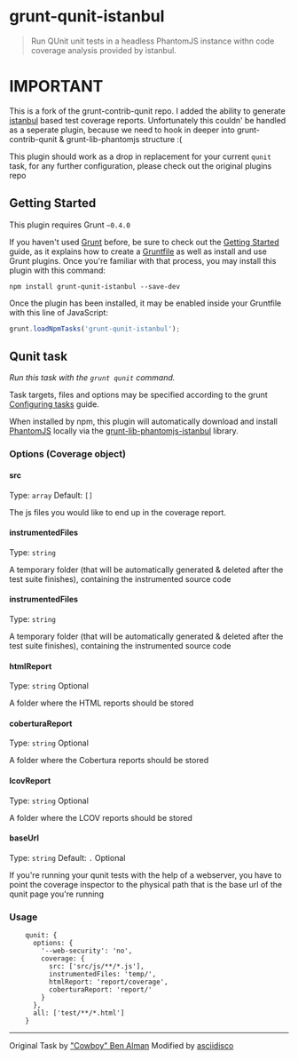 # grunt-qunit-istanbul
> Run QUnit unit tests in a headless PhantomJS instance withn code coverage analysis provided by istanbul.

# IMPORTANT
This is a fork of the grunt-contrib-qunit repo.
I added the ability to generate [istanbul](http://gotwarlost.github.com/istanbul/) based test coverage reports.
Unfortunately this couldn' be handled as a seperate plugin, because we need to hook in
deeper into grunt-contrib-qunit & grunt-lib-phantomjs structure :(

This plugin should work as a drop in replacement for your current `qunit` task,
for any further configuration, please check out the original plugins repo


## Getting Started
This plugin requires Grunt `~0.4.0`

If you haven't used [Grunt](http://gruntjs.com/) before, be sure to check out the [Getting Started](http://gruntjs.com/getting-started) guide, as it explains how to create a [Gruntfile](http://gruntjs.com/sample-gruntfile) as well as install and use Grunt plugins. Once you're familiar with that process, you may install this plugin with this command:

```shell
npm install grunt-qunit-istanbul --save-dev
```

Once the plugin has been installed, it may be enabled inside your Gruntfile with this line of JavaScript:

```js
grunt.loadNpmTasks('grunt-qunit-istanbul');
```

## Qunit task
_Run this task with the `grunt qunit` command._

Task targets, files and options may be specified according to the grunt [Configuring tasks](http://gruntjs.com/configuring-tasks) guide.

When installed by npm, this plugin will automatically download and install [PhantomJS][] locally via the [grunt-lib-phantomjs-istanbul][] library.

[PhantomJS]: http://www.phantomjs.org/
[grunt-lib-phantomjs-istanbul]: https://github.com/asciidisco/grunt-lib-phantomjs-istanbul

### Options (Coverage object)

#### src
Type: `array`
Default: `[]`

The js files you would like to end up in the coverage report.

#### instrumentedFiles
Type: `string`

A temporary folder (that will be automatically generated & deleted after the test suite finishes),
containing the instrumented source code

#### instrumentedFiles
Type: `string`

A temporary folder (that will be automatically generated & deleted after the test suite finishes),
containing the instrumented source code

#### htmlReport
Type: `string`
Optional

A folder where the HTML reports should be stored

#### coberturaReport
Type: `string`
Optional

A folder where the Cobertura reports should be stored

#### lcovReport
Type: `string`
Optional

A folder where the LCOV reports should be stored

#### baseUrl
Type: `string`
Default: `.`
Optional

If you're running your qunit tests with the help of a webserver,
you have to point the coverage inspector to the physical path that
is the base url of the qunit page you're running

### Usage

```
    qunit: {
      options: {
        '--web-security': 'no',
        coverage: {
          src: ['src/js/**/*.js'],
          instrumentedFiles: 'temp/',
          htmlReport: 'report/coverage',
          coberturaReport: 'report/'
        }
      },
      all: ['test/**/*.html']
    }
```

---

Original Task by ["Cowboy" Ben Alman](http://benalman.com/)
Modified by [asciidisco](http://twitter.com/asciidisco)
